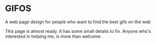 # GIFOS
A web page design for people who want to find the best gifs on the web

This page is almost ready. It has some small details to fix. Anyone who's 
interested in helping me, is more than welcome.
